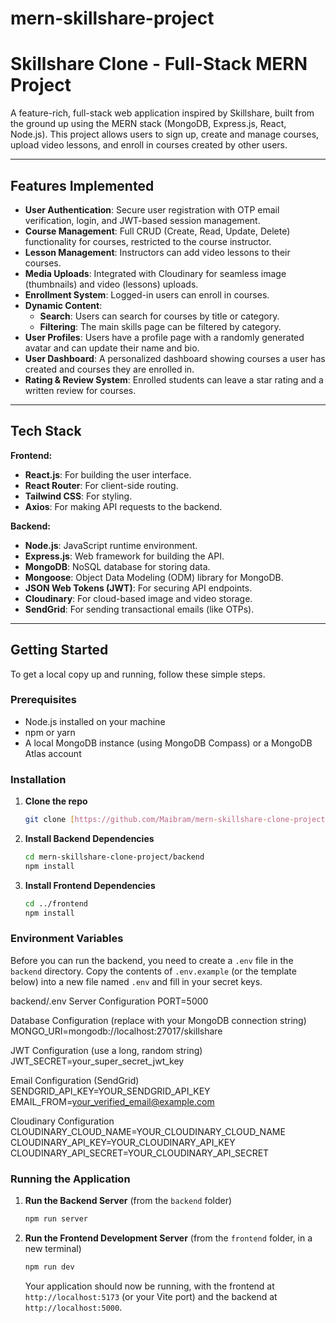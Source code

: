 # mern-skillshare-project

# Skillshare Clone - Full-Stack MERN Project

A feature-rich, full-stack web application inspired by Skillshare, built from the ground up using the MERN stack (MongoDB, Express.js, React, Node.js). This project allows users to sign up, create and manage courses, upload video lessons, and enroll in courses created by other users.

---

## Features Implemented 

- **User Authentication**: Secure user registration with OTP email verification, login, and JWT-based session management.
- **Course Management**: Full CRUD (Create, Read, Update, Delete) functionality for courses, restricted to the course instructor.
- **Lesson Management**: Instructors can add video lessons to their courses.
- **Media Uploads**: Integrated with Cloudinary for seamless image (thumbnails) and video (lessons) uploads.
- **Enrollment System**: Logged-in users can enroll in courses.
- **Dynamic Content**:
    - **Search**: Users can search for courses by title or category.
    - **Filtering**: The main skills page can be filtered by category.
- **User Profiles**: Users have a profile page with a randomly generated avatar and can update their name and bio.
- **User Dashboard**: A personalized dashboard showing courses a user has created and courses they are enrolled in.
- **Rating & Review System**: Enrolled students can leave a star rating and a written review for courses.

---

## Tech Stack 

**Frontend:**
- **React.js**: For building the user interface.
- **React Router**: For client-side routing.
- **Tailwind CSS**: For styling.
- **Axios**: For making API requests to the backend.

**Backend:**
- **Node.js**: JavaScript runtime environment.
- **Express.js**: Web framework for building the API.
- **MongoDB**: NoSQL database for storing data.
- **Mongoose**: Object Data Modeling (ODM) library for MongoDB.
- **JSON Web Tokens (JWT)**: For securing API endpoints.
- **Cloudinary**: For cloud-based image and video storage.
- **SendGrid**: For sending transactional emails (like OTPs).

---

## Getting Started

To get a local copy up and running, follow these simple steps.

### Prerequisites

- Node.js installed on your machine
- npm or yarn
- A local MongoDB instance (using MongoDB Compass) or a MongoDB Atlas account

### Installation

1.  **Clone the repo**
    ```sh
    git clone [https://github.com/Maibram/mern-skillshare-clone-project.git](https://github.com/Maibram/mern-skillshare-clone-project.git)
    ```
2.  **Install Backend Dependencies**
    ```sh
    cd mern-skillshare-clone-project/backend
    npm install
    ```
3.  **Install Frontend Dependencies**
    ```sh
    cd ../frontend
    npm install
    ```

### Environment Variables

Before you can run the backend, you need to create a `.env` file in the `backend` directory. Copy the contents of `.env.example` (or the template below) into a new file named `.env` and fill in your secret keys.


backend/.env
Server Configuration
PORT=5000

Database Configuration (replace with your MongoDB connection string)
MONGO_URI=mongodb://localhost:27017/skillshare

JWT Configuration (use a long, random string)
JWT_SECRET=your_super_secret_jwt_key

Email Configuration (SendGrid)
SENDGRID_API_KEY=YOUR_SENDGRID_API_KEY
EMAIL_FROM=your_verified_email@example.com

Cloudinary Configuration
CLOUDINARY_CLOUD_NAME=YOUR_CLOUDINARY_CLOUD_NAME
CLOUDINARY_API_KEY=YOUR_CLOUDINARY_API_KEY
CLOUDINARY_API_SECRET=YOUR_CLOUDINARY_API_SECRET


### Running the Application

1.  **Run the Backend Server** (from the `backend` folder)
    ```sh
    npm run server
    ```
2.  **Run the Frontend Development Server** (from the `frontend` folder, in a new terminal)
    ```sh
    npm run dev 
    ```
    Your application should now be running, with the frontend at `http://localhost:5173` (or your Vite port) and the backend at `http://localhost:5000`.

